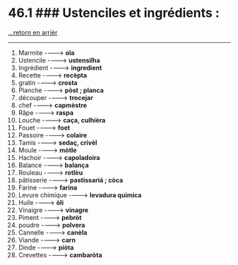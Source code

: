 # 46.1 ### Ustenciles et ingrédients : 

[...retorn en arrièr](../../../menu_fiches.md)

---

1. Marmite   ----> **ola**
2. Ustencile ----> **ustensilha**
3. Ingrédient ----> **ingredient**
4. Recette ----> **recèpta**
7. gratin   ----> **crosta**
7. Planche ----> **pòst ; planca**
7. découper   ----> **trocejar**
8. chef   ----> **capmèstre**
9. Râpe   ----> **raspa**
10. Louche   ----> **caça, culhièra**
11. Fouet   ----> **foet**
12. Passoire   ----> **colaire**
13. Tamis   ----> **sedaç, crivèl**
14. Moule ----> **mòtle**
15. Hachoir   ----> **capoladoira**
16. Balance  ----> **balança**
18. Rouleau ----> **rotlèu**
19. pâtisserie   ----> **pastissariá ; còca**
20. Farine   ----> **farina**
21. Levure chimique   ----> **levadura quimica**
22. Huile  ----> **òli**
23. Vinaigre  ----> **vinagre**
24. Piment ----> **pebròt**
25. poudre   ----> **polvera**
26. Cannelle   ----> **canèla**
27. Viande   ----> **carn**
28. Dinde   ----> **piòta**
29. Crevettes  ----> **cambaròta**